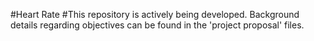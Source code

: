 #Heart Rate
#This repository is actively being developed. Background details regarding objectives can be found in the 'project proposal' files.
